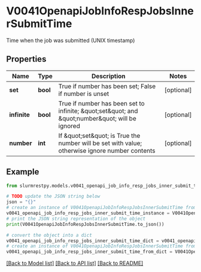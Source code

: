 # V0041OpenapiJobInfoRespJobsInnerSubmitTime

Time when the job was submitted (UNIX timestamp)

## Properties

Name | Type | Description | Notes
------------ | ------------- | ------------- | -------------
**set** | **bool** | True if number has been set; False if number is unset | [optional]
**infinite** | **bool** | True if number has been set to infinite; \&quot;set\&quot; and \&quot;number\&quot; will be ignored | [optional]
**number** | **int** | If \&quot;set\&quot; is True the number will be set with value; otherwise ignore number contents | [optional]

## Example

```python
from slurmrestpy.models.v0041_openapi_job_info_resp_jobs_inner_submit_time import V0041OpenapiJobInfoRespJobsInnerSubmitTime

# TODO update the JSON string below
json = "{}"
# create an instance of V0041OpenapiJobInfoRespJobsInnerSubmitTime from a JSON string
v0041_openapi_job_info_resp_jobs_inner_submit_time_instance = V0041OpenapiJobInfoRespJobsInnerSubmitTime.from_json(json)
# print the JSON string representation of the object
print(V0041OpenapiJobInfoRespJobsInnerSubmitTime.to_json())

# convert the object into a dict
v0041_openapi_job_info_resp_jobs_inner_submit_time_dict = v0041_openapi_job_info_resp_jobs_inner_submit_time_instance.to_dict()
# create an instance of V0041OpenapiJobInfoRespJobsInnerSubmitTime from a dict
v0041_openapi_job_info_resp_jobs_inner_submit_time_from_dict = V0041OpenapiJobInfoRespJobsInnerSubmitTime.from_dict(v0041_openapi_job_info_resp_jobs_inner_submit_time_dict)
```
[[Back to Model list]](../README.md#documentation-for-models) [[Back to API list]](../README.md#documentation-for-api-endpoints) [[Back to README]](../README.md)


